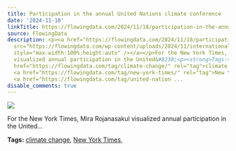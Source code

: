 ```yaml
---
title: Participation in the annual United Nations climate conference
date: '2024-11-18'
linkTitle: https://flowingdata.com/2024/11/18/participation-in-the-annual-united-nations-climate-conference/
source: FlowingData
description: <p><a href="https://flowingdata.com/2024/11/18/participation-in-the-annual-united-nations-climate-conference/"><img
  src="https://flowingdata.com/wp-content/uploads/2024/11/international-climate-summit-NYT-750x678.png"
  style="max-width:100%;height:auto" /></a></p>For the New York Times, Mira Rojanasakul
  visualized annual participation in the United&#8230;<p><strong>Tags:</strong> <a
  href="https://flowingdata.com/tag/climate-change/" rel="tag">climate change</a>,
  <a href="https://flowingdata.com/tag/new-york-times/" rel="tag">New York Times</a>,
  <a href="https://flowingdata.com/tag/united-nation ...
disable_comments: true
---
```

<p><a href="https://flowingdata.com/2024/11/18/participation-in-the-annual-united-nations-climate-conference/"><img src="https://flowingdata.com/wp-content/uploads/2024/11/international-climate-summit-NYT-750x678.png" style="max-width:100%;height:auto" /></a></p>For the New York Times, Mira Rojanasakul visualized annual participation in the United&#8230;<p><strong>Tags:</strong> <a href="https://flowingdata.com/tag/climate-change/" rel="tag">climate change</a>, <a href="https://flowingdata.com/tag/new-york-times/" rel="tag">New York Times</a>, <a href="https://flowingdata.com/tag/united-nation ...